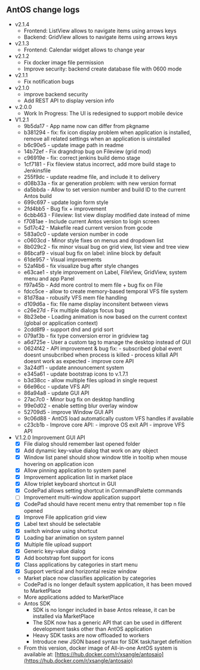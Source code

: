 ## AntOS change logs
* v2.1.4
    - Frontend: ListView allows to navigate items using arrows keys
    - Backend: GridView allows to navigate items using arrows keys
* v2.1.3
    - Frontend: Calendar widget allows to change year
* v2.1.2
    - Fix docker image file permission
    - Improve security: backend create database file with 0600 mode
* v2.1.1
    - Fix notification bugs
* v2.1.0
    - improve backend security
    - Add REST API to display version info
* v.2.0.0
   - Work In Progress: The UI is redesigned to support mobile device
* V1.2.1
   - 9b5da17 - App name now can differ from pkgname
   - b381294 - fix: fix icon display problem when application is installed, remove all related settings when an application is uinstalled
   - b6c90e5 - update image path in readme
   - 14b72ef - Fix dragndrop bug on Fileview (grid mod)
   - c96919e - fix: correct jenkins build demo stage
   - 1cf7181 - Fix fileview status incorrect, add more build stage to Jenkinsfile
   - 255f9dc - update readme file, and include it to delivery
   - d08b33a - fix ar generation problem: with new version format
   - da5bbda - Allow to set version number and build ID to the current Antos build
   - 699c697 - update login form style
   - 2fd4bb5 - Bug fix + improvement
   - 6cbb463 - Fileview: list view display modified date instead of mime
   - f7081ae - Include current Antos version to login screen
   - 5d17c42 - Makefile read current version from gcode
   - 583a0c0 - update version number in code
   - c0603cd - Minor style fixes on menus and dropdown list
   - 8b029c2 - fix minor visual bug on grid view, list view and tree view
   - 86bcaf9 - visual bug fix on label: inline block by default
   - 61de957 - Visual improvements
   - 52af4b6 - fix visualize bug after style changes
   - e63cae1 - style improvement on Label, FileView, GridView, system menu  and app Panel
   - f97a45b - Add more control to mem file + bug fix on File
   - fdcc5ce - allow to create memory-based temporal VFS file system
   - 81d78aa - robusify VFS mem file handling
   - d109d6a - fix: file name display inconsitent between views
   - c26e27d - Fix multiple dialogs focus bug
   - 8b23ebe - Loading animation is now based on the current context (global or application context)
   - 2cdd8f9 - support dnd and grid sort
   - 079af3b - fix type conversion error in gridview tag
   - a6d725e - User a custom tag to manage the desktop instead of GUI
   - 0624f42 - API improvement & bug fix: - subscribed global event doesnt unsubcribed when process is killed - process killall API doesnt work as expected - improve core API
   - 3a24df1 - update announcement system
   - e345a61 - update bootstrap icons to v.1.7.1
   - b3d38cc - allow multiple files upload in single request
   - 66e96cc - update VFS API
   - 86a94a8 - update GUI API
   - 27ac7c0 - Minor bug fix on desktop handling
   - 99e0d02 - enable setting blur overlay window
   - 52709d5 - improve Window GUI API
   - 9c06d88 - AntOS load automatically custom VFS handles if available
   - c23cb1b - Improve core API: - improve OS exit API - improve VFS API
* V.1.2.0 Improvement GUI API
   - [x] File dialog should remember last opened folder
   - [x] Add dynamic key-value dialog that work on any object
   - [x] Window list panel should show window title in tooltip when mouse hovering on application icon
   - [x] Allow pinning application to system panel
   - [x] Improvement application list in market place
   - [x] Allow triplet keyboard shortcut in GUI
   - [x] CodePad allows setting shortcut in CommandPalette commands
   - [ ] Improvement multi-window application support
   - [x] CodePad should have recent menu entry that remember top n file opened
   - [x] Improve File application grid view
   - [x] Label text should be selectable 
   - [x] switch window using shortcut
   - [x] Loading bar animation on system pannel
   - [x] Multiple file upload support
   - [x] Generic key-value dialog 
   - [x] Add bootstrap font support for icons
   - [x] Class applications by categories in start menu
   - [x]  Support vertical and horizontal resize window
   - Market place now classifies application by categories
   - CodePad is no longer default system application, it has been moved to MarketPlace
   - More applications added to MarketPlace
   - Antos SDK
        - SDK is no longer included in base Antos release, it can be installed via MarketPlace
        - The SDK now has a generic API that can be used in different development tasks other than AntOS application
        - Heavy SDK tasks are now offloaded to workers
        - Introduce new JSON based syntax for SDK task/target definition
   - From this version, docker image of All-in-one AntOS system is available at: [https://hub.docker.com/r/xsangle/antosaio](https://hub.docker.com/r/xsangle/antosaio)